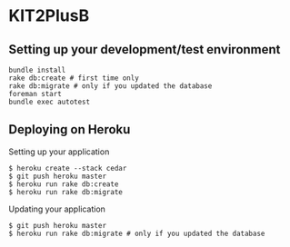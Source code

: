 KIT2PlusB
=========

## Setting up your development/test environment

```
bundle install
rake db:create # first time only
rake db:migrate # only if you updated the database
foreman start
bundle exec autotest
```

## Deploying on Heroku

Setting up your application
```
$ heroku create --stack cedar
$ git push heroku master
$ heroku run rake db:create
$ heroku run rake db:migrate
```

Updating your application
```
$ git push heroku master
$ heroku run rake db:migrate # only if you updated the database
```